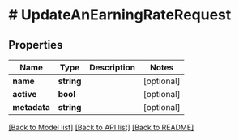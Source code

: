 # # UpdateAnEarningRateRequest

## Properties

Name | Type | Description | Notes
------------ | ------------- | ------------- | -------------
**name** | **string** |  | [optional]
**active** | **bool** |  | [optional]
**metadata** | **string** |  | [optional]

[[Back to Model list]](../../README.md#models) [[Back to API list]](../../README.md#endpoints) [[Back to README]](../../README.md)
